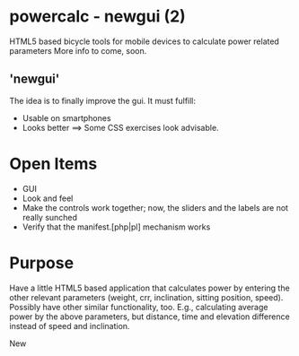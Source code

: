 powercalc - newgui (2)
=========
HTML5 based bicycle tools for mobile devices to calculate power related parameters
More info to come, soon.

'newgui'
--------
The idea is to finally improve the gui. It must fulfill:
- Usable on smartphones
- Looks better
  ==> Some CSS exercises look advisable.

Open Items
==========
- GUI
- Look and feel
- Make the controls work together; now, the sliders and the labels are not
  really sunched
- Verify that the manifest.[php|pl] mechanism works

Purpose
=======
Have a little HTML5 based application that calculates power by entering the other relevant parameters (weight, crr, inclination, sitting position, speed).
Possibly have other similar functionality, too. E.g., calculating average power by the above parameters, but distance, time and elevation difference instead of speed and inclination.

New
